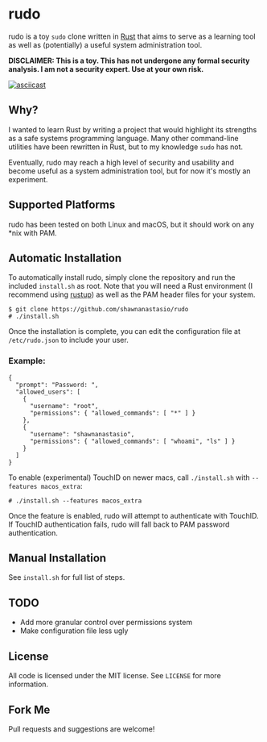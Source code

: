 rudo
====
rudo is a toy `sudo` clone written in [Rust](http://www.rust-lang.org/) that aims to serve as a learning tool as well as (potentially) a useful system administration tool.

**DISCLAIMER: This is a toy. This has not undergone any formal security analysis. I am not a security expert. Use at your own risk.**

[![asciicast](https://asciinema.org/a/awawysk5ksi96c4jhi7ci7aew.png)](https://asciinema.org/a/awawysk5ksi96c4jhi7ci7aew)

Why?
----
I wanted to learn Rust by writing a project that would highlight its strengths as a safe systems programming language. Many other command-line utilities have been rewritten in Rust, but to my knowledge `sudo` has not.

Eventually, rudo may reach a high level of security and usability and become useful as a system administration tool, but for now it's mostly an experiment.

Supported Platforms
-------------------
rudo has been tested on both Linux and macOS, but it should work on any *nix with PAM.

Automatic Installation
----------------------
To automatically install rudo, simply clone the repository and run the included `install.sh` as root. Note that you will need a Rust environment (I recommend using [rustup](https://rustup.rs)) as well as the PAM header files for your system.
```
$ git clone https://github.com/shawnanastasio/rudo
# ./install.sh
```
Once the installation is complete, you can edit the configuration file at `/etc/rudo.json` to include your user.

### Example:
```
{
  "prompt": "Password: ",
  "allowed_users": [
    {
      "username": "root",
      "permissions": { "allowed_commands": [ "*" ] }
    },
    {
      "username": "shawnanastasio",
      "permissions": { "allowed_commands": [ "whoami", "ls" ] }
    }
  ]
}
```

To enable (experimental) TouchID on newer macs, call `./install.sh` with `--features macos_extra`:
```
# ./install.sh --features macos_extra
```
Once the feature is enabled, rudo will attempt to authenticate with TouchID. If TouchID authentication fails, rudo will fall back to PAM password authentication.

Manual Installation
-------------------
See `install.sh` for full list of steps.



TODO
----
* Add more granular control over permissions system
* Make configuration file less ugly

License
-------
All code is licensed under the MIT license. See `LICENSE` for more information.

Fork Me
-------
Pull requests and suggestions are welcome!
